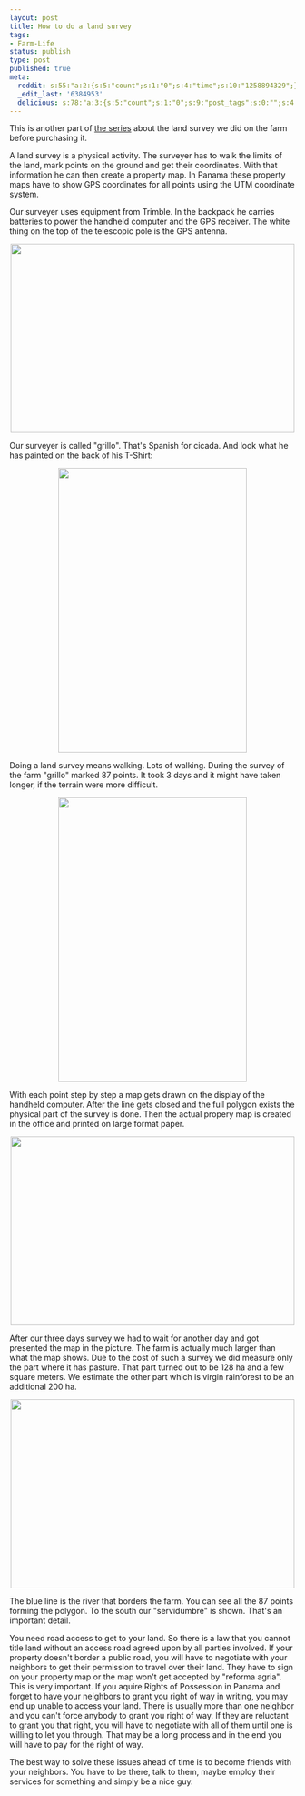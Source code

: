 ```yaml
---
layout: post
title: How to do a land survey
tags:
- Farm-Life
status: publish
type: post
published: true
meta:
  reddit: s:55:"a:2:{s:5:"count";s:1:"0";s:4:"time";s:10:"1258894329";}";
  _edit_last: '6384953'
  delicious: s:78:"a:3:{s:5:"count";s:1:"0";s:9:"post_tags";s:0:"";s:4:"time";s:10:"1258894330";}";
---
```

This is another part of <a href="http://rainforestfinca.wordpress.com/category/infrastructure/survey/">the series</a> about the land survey we did on the farm before purchasing it.

A land survey is a physical activity. The surveyer has to walk the limits of the land, mark points on the ground and get their coordinates. With that information he can then create a property map. In Panama these property maps have to show GPS coordinates for all points using the UTM coordinate system.

Our surveyer uses equipment from Trimble. In the backpack he carries batteries to power the handheld computer and the GPS receiver. The white thing on the top of the telescopic pole is the GPS antenna.

<a href="http://www.flickr.com/photos/34665899@N00/4027141156" title="View '' on Flickr.com"><div style="text-align:center;"><img src="http://farm3.static.flickr.com/2438/4027141156_eb4810f2b1.jpg" alt="" border="0" width="500" height="332" /></div></a>

Our surveyer is called "grillo". That's Spanish for cicada. And look what he has painted on the back of his T-Shirt:

<a href="http://www.flickr.com/photos/34665899@N00/4026411357" title="View '' on Flickr.com"><div style="text-align:center;"><img src="http://farm3.static.flickr.com/2657/4026411357_4fae16309e.jpg" alt="" border="0" width="332" height="500" /></div></a>

Doing a land survey means walking. Lots of walking. During the survey of the farm "grillo" marked 87 points. It took 3 days and it might have taken longer, if the terrain were more difficult.

<a href="http://www.flickr.com/photos/34665899@N00/4026394245" title="View '' on Flickr.com"><div style="text-align:center;"><img src="http://farm3.static.flickr.com/2745/4026394245_90968466c9.jpg" alt="" border="0" width="332" height="500" /></div></a>

With each point step by step a map gets drawn on the display of the handheld computer. After the line gets closed and the full polygon exists the physical part of the survey is done. Then the actual propery map is created in the office and printed on large format paper.

<a href="http://www.flickr.com/photos/34665899@N00/4027164908" title="View '' on Flickr.com"><div style="text-align:center;"><img src="http://farm3.static.flickr.com/2760/4027164908_b55f68c657.jpg" alt="" border="0" width="500" height="332" /></div></a>

After our three days survey we had to wait for another day and got presented the map in the picture. The farm is actually much larger than what the map shows. Due to the cost of such a survey we did measure only the part where it has pasture. That part turned out to be 128 ha and a few square meters. We estimate the other part which is virgin rainforest to be an additional 200 ha.

<a href="http://www.flickr.com/photos/34665899@N00/4026423085" title="View '' on Flickr.com"><div style="text-align:center;"><img src="http://farm3.static.flickr.com/2581/4026423085_b0853fbdb2.jpg" alt="" border="0" width="500" height="332" /></div></a>

The blue line is the river that borders the farm. You can see all the 87 points forming the polygon. To the south our "servidumbre" is shown. That's an important detail.

You need road access to get to your land. So there is a law that you cannot title land without an access road agreed upon by all parties involved. If your property doesn't border a public road, you will have to negotiate with your neighbors to get their permission to travel over their land. They have to sign on your property map or the map won't get accepted by "reforma agria". This is very important. If you aquire Rights of Possession in Panama and forget to have your neighbors to grant you right of way in writing, you may end up unable to access your land. There is usually more than one neighbor and you can't force anybody to grant you right of way. If they are reluctant to grant you that right, you will have to negotiate with all of them until one is willing to let you through. That may be a long process and in the end you will have to pay for the right of way.

The best way to solve these issues ahead of time is to become friends with your neighbors. You have to be there, talk to them, maybe employ their services for something and simply be a nice guy.
